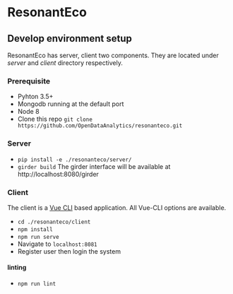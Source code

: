 # ResonantEco

## Develop environment setup

ResonantEco has server, client two components. They are located under *server* and *client* directory respectively.

### Prerequisite
* Pyhton 3.5+
* Mongodb running at the default port
* Node 8
* Clone this repo `git clone https://github.com/OpenDataAnalytics/resonanteco.git`

### Server

* `pip install -e ./resonanteco/server/`
* `girder build`
The girder interface will be available at http://localhost:8080/girder

### Client
The client is a [Vue CLI](https://cli.vuejs.org/) based application. All Vue-CLI options are available. 

* `cd ./resonanteco/client`
* `npm install`
* `npm run serve`
* Navigate to `localhost:8081`
* Register user then login the system

#### linting
* `npm run lint`
